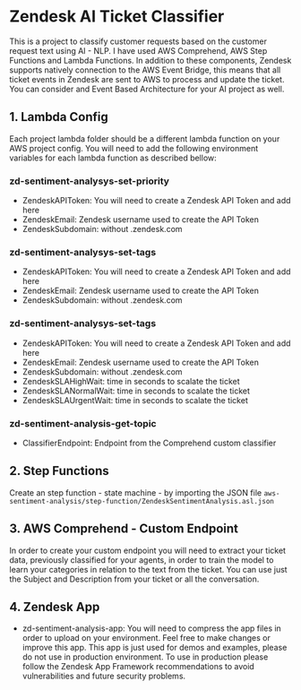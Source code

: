 # Zendesk AI Ticket Classifier

This is a project to classify customer requests based on the customer request text using AI - NLP. I have used AWS Comprehend, AWS Step Functions and Lambda Functions. In addition to these components, Zendesk supports natively connection to the AWS Event Bridge, this means that all ticket events in Zendesk are sent to AWS to process and update the ticket. You can consider and Event Based Architecture for your AI project as well.

## 1. Lambda Config

Each project lambda folder should be a different lambda function on your AWS project config. You will need to add the following environment variables for each lambda function as described bellow:

### zd-sentiment-analysys-set-priority
- ZendeskAPIToken: You will need to create a Zendesk API Token and add here
- ZendeskEmail: Zendesk username used to create the API Token
- ZendeskSubdomain: without .zendesk.com

### zd-sentiment-analysys-set-tags
- ZendeskAPIToken: You will need to create a Zendesk API Token and add here
- ZendeskEmail: Zendesk username used to create the API Token
- ZendeskSubdomain: without .zendesk.com

### zd-sentiment-analysys-set-tags
- ZendeskAPIToken: You will need to create a Zendesk API Token and add here
- ZendeskEmail: Zendesk username used to create the API Token
- ZendeskSubdomain: without .zendesk.com
- ZendeskSLAHighWait: time in seconds to scalate the ticket
- ZendeskSLANormalWait: time in seconds to scalate the ticket
- ZendeskSLAUrgentWait: time in seconds to scalate the ticket

### zd-sentiment-analysis-get-topic
- ClassifierEndpoint: Endpoint from the Comprehend custom classifier

## 2. Step Functions
Create an step function - state machine - by importing the JSON file `aws-sentiment-analysis/step-function/ZendeskSentimentAnalysis.asl.json`

## 3. AWS Comprehend - Custom Endpoint
In order to create your custom endpoint you will need to extract your ticket data, previously classified for your agents, in order to train the model to learn your categories in relation to the text from the ticket. You can use just the Subject and Description from your ticket or all the conversation.

## 4. Zendesk App

- zd-sentiment-analysis-app: You will need to compress the app files in order to upload on your environment. Feel free to make changes or improve this app. This app is just used for demos and examples, please do not use in production environment. To use in production please follow the Zendesk App Framework recommendations to avoid vulnerabilities and future security problems.

